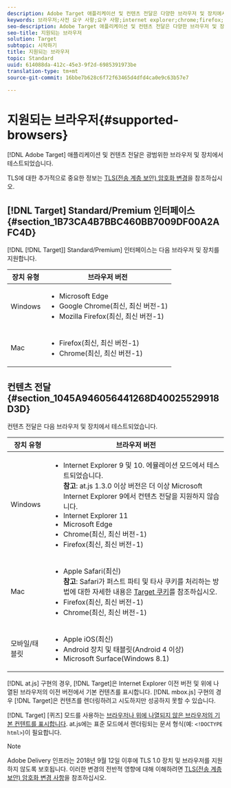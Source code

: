```yaml
---
description: Adobe Target 애플리케이션 및 컨텐츠 전달은 다양한 브라우저 및 장치에서 테스트되었습니다.
keywords: 브라우저;사전 요구 사항;요구 사항;internet explorer;chrome;firefox;safari;android;surface
seo-description: Adobe Target 애플리케이션 및 컨텐츠 전달은 다양한 브라우저 및 장치에서 테스트되었습니다.
seo-title: 지원되는 브라우저
solution: Target
subtopic: 시작하기
title: 지원되는 브라우저
topic: Standard
uuid: 614088da-412c-45e3-9f2d-6985391973be
translation-type: tm+mt
source-git-commit: 16bbe7b628c6f72f63465d4dfd4ca0e9c63b57e7

---
```



# 지원되는 브라우저{#supported-browsers}

[!DNL Adobe Target] 애플리케이션 및 컨텐츠 전달은 광범위한 브라우저 및 장치에서 테스트되었습니다.

TLS에 대한 추가적으로 중요한 정보는 [TLS(전송 계층 보안) 암호화 변경](../../c-implementing-target/c-considerations-before-you-implement-target/tls-transport-layer-security-encryption.md#concept_CC1001E9D3AE4BABAF90B8311B0A6451)을 참조하십시오.

## [!DNL Target] Standard/Premium 인터페이스 {#section_1B73CA4B7BBC460BB7009DF00A2AFC4D}

[!DNL [!DNL Target]] Standard/Premium] 인터페이스는 다음 브라우저 및 장치를 지원합니다.

| 장치 유형 | 브라우저 버전 |
|--- |--- |
| Windows | <ul><li>Microsoft Edge</li><li>Google Chrome(최신, 최신 버전-1)</li><li>Mozilla Firefox(최신, 최신 버전-1)</li></ul> |
| Mac | <ul><li>Firefox(최신, 최신 버전-1)</li><li>Chrome(최신, 최신 버전-1)</li></ul> |

## 컨텐츠 전달 {#section_1045A946056441268D40025529918D3D}

컨텐츠 전달은 다음 브라우저 및 장치에서 테스트되었습니다.

| 장치 유형 | 브라우저 버전 |
|--- |--- |
| Windows | <ul><li>Internet Explorer 9 및 10. 에뮬레이션 모드에서 테스트되었습니다.<br>**참고**: at.js 1.3.0 이상 버전은 더 이상 Microsoft Internet Explorer 9에서 컨텐츠 전달을 지원하지 않습니다.</li><li>Internet Explorer 11</li><li>Microsoft Edge</li><li>Chrome(최신, 최신 버전-1)</li><li>Firefox(최신, 최신 버전-1)</li></ul> |
| Mac | <ul><li>Apple Safari(최신)<br>**참고**: Safari가 퍼스트 파티 및 타사 쿠키를 처리하는 방법에 대한 자세한 내용은 [Target 쿠키](/help/c-implementing-target/c-implementing-target-for-client-side-web/t-mbox-download/cookie-behavior.md)를 참조하십시오.</li><li>Firefox(최신, 최신 버전-1)</li><li>Chrome(최신, 최신 버전-1)</li></ul> |
| 모바일/태블릿 | <ul><li>Apple iOS(최신)</li><li>Android 장치 및 태블릿(Android 4 이상)</li><li>Microsoft Surface(Windows 8.1)</li></ul> |

[!DNL at.js] 구현의 경우, [!DNL Target]은 Internet Explorer 이전 버전 및 위에 나열된 브라우저의 이전 버전에서 기본 컨텐츠를 표시합니다. [!DNL mbox.js] 구현의 경우 [!DNL Target]은 컨텐츠를 렌더링하려고 시도하지만 성공하지 못할 수 있습니다.

[!DNL Target] [퀴즈] 모드를 사용하는 [브라우저나 위에 나열되지 않은 브라우저의 기본 컨텐트를 표시합니다](https://en.wikipedia.org/wiki/Quirks_mode). at.js에는 표준 모드에서 렌더링되는 문서 형식(예: `<!DOCTYPE html>`)이 필요합니다.

>[!NOTE]
>
>Adobe Delivery 인프라는 2018년 9월 12일 이후에 TLS 1.0 장치 및 브라우저를 지원하지 않도록 보호됩니다. 이러한 변경의 전반적 영향에 대해 이해하려면 [TLS(전송 계층 보안) 암호화 변경 사항](../../c-implementing-target/c-considerations-before-you-implement-target/tls-transport-layer-security-encryption.md#concept_CC1001E9D3AE4BABAF90B8311B0A6451)을 참조하십시오.
